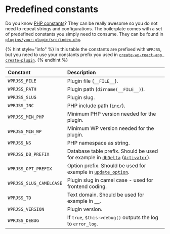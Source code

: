 # Predefined constants

Do you know [PHP constants](https://www.php.net/manual/language.constants.php)? They can be really awesome so you do not need to repeat strings and configurations. The boilerplate comes with a set of predefined constants you simply need to consume. They can be found in [`plugins/your-plugin/src/index.php`](../usage/folder-structure/plugin.md#folder-structure).

{% hint style="info" %}
In this table the constants are prefixed with `WPRJSS`, but you need to use your constants prefix you used in [`create-wp-react-app create-plugin`](../usage/getting-started.md#create-workspace).
{% endhint %}

| Constant                | Description                                                                                                                                                                      |
| :---------------------- | :------------------------------------------------------------------------------------------------------------------------------------------------------------------------------- |
| `WPRJSS_FILE`           | Plugin file (`__FILE__`).                                                                                                                                                        |
| `WPRJSS_PATH`           | Plugin path (`dirname(__FILE__)`).                                                                                                                                               |
| `WPRJSS_SLUG`           | Plugin slug.                                                                                                                                                                     |
| `WPRJSS_INC`            | PHP include path (`inc/`).                                                                                                                                                       |
| `WPRJSS_MIN_PHP`        | Minimum PHP version needed for the plugin.                                                                                                                                       |
| `WPRJSS_MIN_WP`         | Minimum WP version needed for the plugin.                                                                                                                                        |
| `WPRJSS_NS`             | PHP namespace as string.                                                                                                                                                         |
| `WPRJSS_DB_PREFIX`      | Database table prefix. Should be used for example in [`dbDelta`](https://developer.wordpress.org/reference/functions/dbdelta/) ([`Activator`](predefined-classes.md#activator)). |
| `WPRJSS_OPT_PREFIX`     | Option prefix. Should be used for example in [`update_option`](https://developer.wordpress.org/reference/functions/update_option/).                                              |
| `WPRJSS_SLUG_CAMELCASE` | Plugin slug in camel case - used for frontend coding.                                                                                                                            |
| `WPRJSS_TD`             | Text domain. Should be used for example in [`__`](https://developer.wordpress.org/reference/functions/__/).                                                                      |
| `WPRJSS_VERSION`        | Plugin version.                                                                                                                                                                  |
| `WPRJSS_DEBUG`          | If `true`, `$this->debug()` outputs the log to `error_log`.                                                                                                                      |
